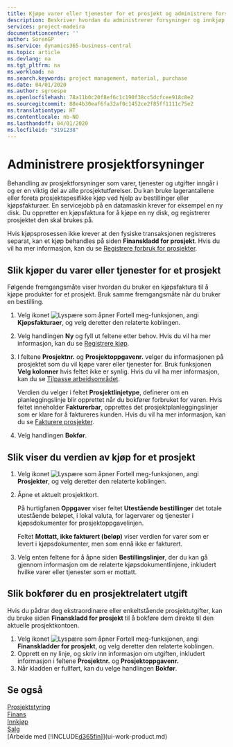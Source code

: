 ```yaml
---
title: Kjøpe varer eller tjenester for et prosjekt og administrere forsyninger | Microsoft-dokumentasjon
description: Beskriver hvordan du administrerer forsyninger og innkjøp av materialer og tjenester for prosjekter.
services: project-madeira
documentationcenter: ''
author: SorenGP
ms.service: dynamics365-business-central
ms.topic: article
ms.devlang: na
ms.tgt_pltfrm: na
ms.workload: na
ms.search.keywords: project management, material, purchase
ms.date: 04/01/2020
ms.author: sgroespe
ms.openlocfilehash: 78a11b0c20f8ef6c1c190f38cc5dcfcee918c8e2
ms.sourcegitcommit: 88e4b30eaf6fa32af0c1452ce2f85ff1111c75e2
ms.translationtype: HT
ms.contentlocale: nb-NO
ms.lasthandoff: 04/01/2020
ms.locfileid: "3191238"
---
```

# <a name="manage-job-supplies"></a>Administrere prosjektforsyninger
Behandling av prosjektforsyninger som varer, tjenester og utgifter inngår i og er en viktig del av alle prosjektutførelser. Du kan bruke lagerantallene eller foreta prosjektspesifikke kjøp ved hjelp av bestillinger eller kjøpsfakturaer. En servicejobb på en datamaskin krever for eksempel en ny disk. Du oppretter en kjøpsfaktura for å kjøpe en ny disk, og registrerer prosjektet den skal brukes på.

Hvis kjøpsprosessen ikke krever at den fysiske transaksjonen registreres separat, kan et kjøp behandles på siden **Finanskladd for prosjekt**. Hvis du vil ha mer informasjon, kan du se [Registrere forbruk for prosjekter](projects-how-record-job-usage.md).

## <a name="to-purchase-items-or-services-for-a-job"></a>Slik kjøper du varer eller tjenester for et prosjekt
Følgende fremgangsmåte viser hvordan du bruker en kjøpsfaktura til å kjøpe produkter for et prosjekt. Bruk samme fremgangsmåte når du bruker en bestilling.  

1. Velg ikonet ![Lyspære som åpner Fortell meg-funksjonen](media/ui-search/search_small.png "Fortell hva du vil gjøre"), angi **Kjøpsfakturaer**, og velg deretter den relaterte koblingen.  
2. Velg handlingen **Ny** og fyll ut feltene etter behov. Hvis du vil ha mer informasjon, kan du se [Registrere kjøp](purchasing-how-record-purchases.md).
3. I feltene **Prosjektnr.** og **Prosjektoppgavenr.** velger du informasjonen på prosjektet som du vil kjøpe varer eller tjenester for. Bruk funksjonen **Velg kolonner** hvis feltet ikke er synlig. Hvis du vil ha mer informasjon, kan du se [Tilpasse arbeidsområdet](ui-personalization-user.md).

    Verdien du velger i feltet **Prosjektlinjetype**, definerer om en planleggingslinje blir opprettet når du bokfører forbruket for varen. Hvis feltet inneholder **Fakturerbar**, opprettes det prosjektplanleggingslinjer som er klare for å faktureres kunden. Hvis du vil ha mer informasjon, kan du se [Fakturere prosjekter](projects-how-invoice-jobs.md).
4. Velg handlingen **Bokfør**.

## <a name="to-view-the-value-of-purchases-for-a-job"></a>Slik viser du verdien av kjøp for et prosjekt
1. Velg ikonet ![Lyspære som åpner Fortell meg-funksjonen](media/ui-search/search_small.png "Fortell hva du vil gjøre"), angi **Prosjekter**, og velg deretter den relaterte koblingen.
2. Åpne et aktuelt prosjektkort.

    På hurtigfanen **Oppgaver** viser feltet **Utestående bestillinger** det totale utestående beløpet, i lokal valuta, for lagervarer og tjenester i kjøpsdokumenter for prosjektoppgavelinjen.  

    Feltet **Mottatt, ikke fakturert (beløp)** viser verdien for varer som er levert i kjøpsdokumenter, men som ennå ikke er fakturert.  
3. Velg enten feltene for å åpne siden **Bestillingslinjer**, der du kan gå gjennom informasjon om de relaterte kjøpsdokumentlinjene, inkludert hvilke varer eller tjenester som er mottatt.

## <a name="to-post-a-job-related-expense"></a>Slik bokfører du en prosjektrelatert utgift
Hvis du pådrar deg ekstraordinære eller enkeltstående prosjektutgifter, kan du bruke siden **Finanskladd for prosjekt** til å bokføre dem direkte til den aktuelle prosjektkontoen.

1. Velg ikonet ![Lyspære som åpner Fortell meg-funksjonen](media/ui-search/search_small.png "Fortell hva du vil gjøre"), angi **Finanskladder for prosjekt**, og velg deretter den relaterte koblingen.  
2. Opprett en ny linje, og skriv inn informasjon om utgiften, inkludert informasjon i feltene **Prosjektnr.** og **Prosjektoppgavenr.**  
3. Når kladden er fullført, kan du velge handlingen **Bokfør**.

## <a name="see-also"></a>Se også
[Prosjektstyring](projects-manage-projects.md)  
[Finans](finance.md)  
[Innkjøp](purchasing-manage-purchasing.md)         
[Salg](sales-manage-sales.md)      
[Arbeide med [!INCLUDE[d365fin](includes/d365fin_md.md)]](ui-work-product.md)  

